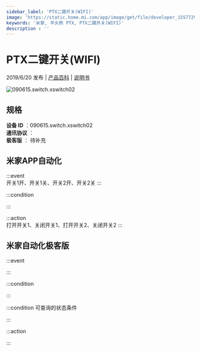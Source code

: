 ```yaml
---
sidebar_label: 'PTX二键开关(WIFI)'
image: 'https://static.home.mi.com/app/image/get/file/developer_1557729224kjnw1mie.png'
keywords: '米家, 平头熊 PTX, PTX二键开关(WIFI)'
description : ''
---
```

# PTX二键开关(WIFI)

2019/6/20 发布 | [产品百科](https://home.mi.com/webapp/content/baike/product/index.html?model=090615.switch.xswitch02/) | [说明书](https://home.mi.com/views/introduction.html?model=090615.switch.xswitch02&region=cn)

![090615.switch.xswitch02](https://static.home.mi.com/app/image/get/file/developer_1557729224kjnw1mie.png)

## 规格  
> 
**设备 ID** ：090615.switch.xswitch02  
**通讯协议** ：  
**极客版**  ： 待补充 


## 米家APP自动化  

:::event  
开关1开、开关1关、开关2开、开关2关
:::

:::condition  

:::

:::action   
打开开关1、关闭开关1、打开开关2、关闭开关2
:::

## 米家自动化极客版  

:::event  

:::

:::condition  

:::

:::condition 可查询的状态条件  

:::

:::action  

:::

        
